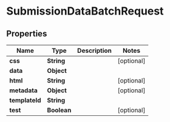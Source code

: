 

# SubmissionDataBatchRequest


## Properties

Name | Type | Description | Notes
------------ | ------------- | ------------- | -------------
**css** | **String** |  |  [optional]
**data** | **Object** |  | 
**html** | **String** |  |  [optional]
**metadata** | **Object** |  |  [optional]
**templateId** | **String** |  | 
**test** | **Boolean** |  |  [optional]



